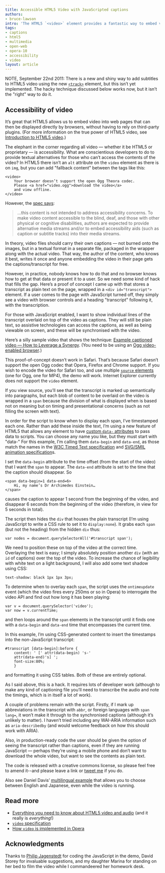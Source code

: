 ```yaml
---
title: Accessible HTML5 Video with JavaScripted captions
authors:
- bruce-lawson
intro: 'The HTML5 `<video>` element provides a fantastic way to embed video into web pages without relying on plugins, and it is now supported in Opera, Firefox and Chrome, so things are looking up. One burning question however is “how do we provide alternative content for users that either can’t see, or can’t hear the video?” In this article, Bruce Lawson looks at the issue and suggests a solution.'
tags:
- captions
- html5
- multimedia
- open-web
- opera-10
- accessibility
- video
layout: article
---
```


NOTE, September 22nd 2011: There is a new and shiny way to add subtitles to HTML5 video using the new [`<track>`][1] element, but this isn’t yet implemented. The hacky technique discussed below works now, but it isn’t the "right" way to do it.

[1]: http://developers.whatwg.org/the-iframe-element.html#the-track-element

## Accessibility of video

It’s great that HTML5 allows us to embed video into web pages that can then be displayed directly by browsers, without having to rely on third-party plugins. (For more information on the true power of HTML5 video, see [Introduction to HTML5 video][2].)

[2]: http://dev.opera.com/articles/introduction-html5-video/

The elephant in the corner regarding all video — whether it be HTML5 or proprietary — is accessibility. What are conscientious developers to do to provide textual alternatives for those who can’t access the contents of the video? In HTML5 there isn’t an `alt` attribute on the `video` element as there is on `img`, but you can add "fallback content" between the tags like this:

	<video>
		Your browser doesn’t support the open Ogg Theora codec.
		Please <a href="video.ogg">download the video</a>
		and view offline.
	</video>

However, the [spec says][3]:

[3]: http://dev.w3.org/html5/spec/video.html#video

> …this content is not intended to address accessibility concerns. To make video content accessible to the blind, deaf, and those with other physical or cognitive disabilities, authors are expected to provide alternative media streams and/or to embed accessibility aids (such as caption or subtitle tracks) into their media streams.

In theory, video files should carry their own captions — not burned onto the images, but in a textual format in a separate file, packaged in the wrapper along with the actual video. That way, the author of the content, who knows it best, writes it once and anyone embedding the video in their page gets the captions/transcript for free.

However, in practice, nobody knows how to do that and no browser knows how to get at that data or present it to a user. So we need some kind of hack that fills the gap. Here’s a proof of concept I came up with that stores a transcript as plain text on the page, wrapped in a `<div id="transcript">` element. If a user comes to the page with JavaScript turned off, they simply see a video with browser controls and a heading "transcript" following it, with the transcription.

For those with JavaScript enabled, I want to show individual lines of the transcript overlaid on top of the video as captions. They will still be plain text, so assistive technologies can access the captions, as well as being viewable on screen, and these will be synchronised with the video.

Here’s a silly sample video that shows the technique: [Example captioned video — How to Leverage a Synergy][4]. (You need to be using an [Ogg video-enabled browser][5].)

[4]: http://people.opera.com/brucel/demo/video/accessible-html5-video-captions.html
[5]: http://www.opera.com/browser/next/

This proof-of-concept doesn’t work in Safari. That’s because Safari doesn’t support the open Ogg codec that Opera, Firefox and Chrome support. If you wish to encode the video for Safari too, and use multiple [`source` elements][6] (one for Ogg, one for MP4), the demo will work. Internet Explorer currently does not support the `video` element.

[6]: http://dev.w3.org/html5/spec/video.html#the-source-element

If you view source, you’ll see that the transcript is marked up semantically into paragraphs, but each blob of content to be overlaid on the video is wrapped in a `span` because the division of what is displayed when is based not on meaning but on timing and presentational concerns (such as not filling the screen with text).

In order for the script to know when to display each span, I’ve timestamped each one. Rather than add these inside the text, I’m using a new feature of HTML5 that allows any element to have [custom `data-` attributes][7] to pass data to scripts. You can choose any name you like, but they must start with "data-" For this example, I’m calling them `data-begin` and `data-end`, as those match the names in the [ W3C Timed Text specification][8] and [SVG/SMIL animation specification][9]s.

[7]: http://dev.w3.org/html5/spec/dom.html#embedding-custom-non-visible-data
[8]: http://www.w3.org/TR/2009/CR-ttaf1-dfxp-20090924/#timing-attribute-vocabulary
[9]: http://www.w3.org/TR/SVG/animate.html#TimingAttributes

I set the `data-begin` attribute to the time offset (from the start of the video) that I want the `span` to appear. The `data-end` attribute is set to the time that the caption should disappear. So

	<span data-begin=1 data-end=6>
		Hi, my name’s Dr Archimedes Einstein…
	</span>

causes the caption to appear 1 second from the beginning of the video, and disappear 6 seconds from the beginning of the video (therefore, in view for 5 seconds in total).

The script then hides the `div` that houses the plain transcript (I’m using JavaScript to write a CSS rule to set it to `display:none`). It grabs each `span` (but not the heading) from the hidden `div` thus:

	var nodes = document.querySelectorAll('#transcript span');

We need to position these on top of the video at the correct time. Overlaying the text is easy; I simply absolutely position another `div` (with an `id` of captions) over the top of the video. To increase the chance of legibility with white text on a light background, I will also add some text shadow using CSS:

	text-shadow: black 1px 1px 3px;

To determine when to overlay each `span`, the script uses the `ontimeupdate` event (which the video fires every 250ms or so in Opera) to interrogate the video API and find out how long it has been playing:

	var v = document.querySelector('video');
	var now = v.currentTime;

and then loops around the `span` elements in the transcript until it finds one with a `data-begin` and `data-end` time that encompasses the current time.

In this example, I’m using CSS-generated content to insert the timestamps into the non-JavaScript transcript:

	#transcript [data-begin]:before {
		content: ' [' attr(data-begin) 's-'
		attr(data-end)'s] ';
		font-size:80%;
		}

and formatting it using CSS tables. Both of these are entirely optional.

As I said above, this is a hack. It requires lots of developer work (although to make any kind of captioning file you’ll need to transcribe the audio and note the timings, which is in itself a lot of work).

A couple of problems remain with the script. Firstly, if I mark up abbreviations in the transcript with `abbr`, or foreign languages with `span lang=`, it won’t make it through to the synchronised captions (although it’s unlikely to matter). I haven’t tried including any WAI-ARIA information such as `aria-describedby` (and would welcome feedback on how this should work with ARIA).

Also, in production-ready code the user should be given the option of seeing the transcript rather than captions, even if they are running JavaScript — perhaps they’re using a mobile phone and don’t want to download the whole video, but want to see the contents as plain text.

The code is released with a creative commons license, so please feel free to amend it--and please leave a link or [tweet me][10] if you do.

[10]: https://twitter.com/brucel

Also see Daniel Davis’ [multilingual example][11] that allows you to choose between English and Japanese, even while the video is running.

[11]: http://people.opera.com/brucel/demo/video/multilingual-synergy.html

## Read more

- [Everything you need to know about HTML5 video and audio][12] (and it really is _everything_!)
- [`video` specification][13]
- [How `video` is implemented in Opera][14]

[12]: http://my.opera.com/core/blog/2010/03/03/everything-you-need-to-know-about-html5-video-and-audio-2
[13]: http://www.whatwg.org/specs/web-apps/current-work/multipage/the-video-element.html#video
[14]: http://my.opera.com/core/blog/2009/12/31/re-introducing-video

## Acknowledgments

Thanks to [Philip Jagenstedt][15] for coding the JavaScript in the demo, David Storey for invaluable suggestions, and my daughter Marina for standing on her bed to film the video while I commandeered her homework desk.

[15]: https://twitter.com/foolip